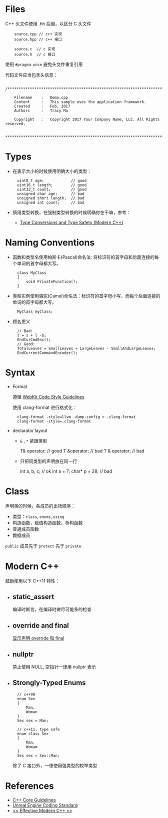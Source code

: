 # Files

C++ 头文件使用 .hh 后缀，以区分 C 头文件

        source.cpp // c++ 实现
        source.hpp // c++ 接口

        source.c  // c 实现
        source.h  // c 接口

使用 `#pragma once` 避免头文件重复引用

代码文件应当包含头信息：

        /************************************************************************************

        Filename	:	Demo.cpp
        Content		:	This sample uses the application framework.
        Created		:	Feb, 2017
        Authors		:	Tracy Ma

        Copyright	:	Copyright 2017 Your Company Name, LLC. All Rights reserved.

        *************************************************************************************/

# Types

* 在表示大小的时候使用明确大小的类型：

        uint8_t age;            // good
        uint16_t length;        // good
        uint32_t count;         // good
        unsigned char age;      // bad
        unsigned short length;  // bad
        unsigned int count;     // bad
     
* 慎用类型转换，在强制类型转换的时候明确你在干嘛，参考：

    * [Type Conversions and Type Safety (Modern C++)](https://docs.microsoft.com/en-us/cpp/cpp/type-conversions-and-type-safety-modern-cpp)

# Naming Conventions

* 函数和类型名使用帕斯卡(Pascal)命名法: 将标识符的首字母和后面连接的每个单词的首字母都大写。

        class MyClass
        {
            void PrivateFunction();
        }

* 类型实例使用骆驼(Camel)命名法：标识符的首字母小写，而每个后面连接的单词的首字母都大写。

        MyClass myClass;


* 顾名思义

        // Bad:
        t = s + l -b;
        EndCurCmdEnc();
        // Good:
        TotalLeaves = SmallLeaves + LargeLeaves - SmallAndLargeLeaves;
        EndCurrentCommandEncoder();

# Syntax

* Format

    遵循  [WebKit Code Style Guidelines](https://webkit.org/code-style-guidelines/)

    使用 clang-format 进行格式化：

        clang-format -style=llvm -dump-config > .clang-format
        clang-format -style=.clang-format

* declarator layout

    * `&` , `*` 紧跟类型

        T& operator[](size_t); // good
        T &operator[](size_t); // bad
        T & operator[](size_t); // bad

    * 只把同类型的声明放在同一行

        int a, b, c;             // ok
        int a = 7; char* p = 28; // bad

# Class

声明类的时候，各成员的出场顺序：

* 类型：`class`, `enums`, `using`
* 构造函数，赋值构造函数，析构函数
* 普通成员函数
* 数据成员

`public` 成员先于 `protect` 先于 `private`

# Modern C++

鼓励使用以下 C++11 特性：

* ## static_assert

    编译时断言，在编译时做尽可能多的检查

* ## override and final

    [显示声明 override 和 final](https://www.devbean.net/2012/05/cpp11-override-final/)

* ## nullptr

    禁止使用 NULL, 空指针一律用 nullptr 表示

* ## Strongly-Typed Enums

        // c++98
        enum Sex
        {
            Man,
            Woman
        }
        Sex sex = Man;

        // c++11, type safe
        enum class Sex
        {
            Man,
            Womam
        }
        Sex sex = Sex::Man;

    除了 C 接口外，一律使用强类型的枚举类型


# References

* [C++ Core Guidelines](https://github.com/isocpp/CppCoreGuidelines/blob/master/CppCoreGuidelines.md)
* [Unreal Engine Coding Standard](https://docs.unrealengine.com/latest/INT/Programming/Development/CodingStandard/index.html)
* [<< Effective Modern C++ >>](http://shop.oreilly.com/product/0636920033707.do)
